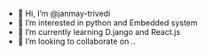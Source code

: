- 👋 Hi, I’m @janmay-trivedi
- 👀 I’m interested in python and Embedded system
- 🌱 I’m currently learning D.jango and React.js
- 💞️ I’m looking to collaborate on ..

<!---
janmay-trivedi/janmay-trivedi is a ✨ special ✨ repository because its `README.md` (this file) appears on your GitHub profile.
You can click the Preview link to take a look at your changes.
--->

